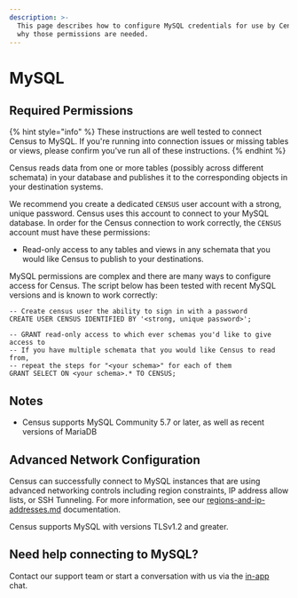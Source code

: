 ```yaml
---
description: >-
  This page describes how to configure MySQL credentials for use by Census and
  why those permissions are needed.
---
```


# MySQL

## Required Permissions <a href="#required-permissions" id="required-permissions"></a>

{% hint style="info" %}
These instructions are well tested to connect Census to MySQL. If you're running into connection issues or missing tables or views, please confirm you've run all of these instructions.
{% endhint %}

Census reads data from one or more tables (possibly across different schemata) in your database and publishes it to the corresponding objects in your destination systems.

We recommend you create a dedicated `CENSUS` user account with a strong, unique password. Census uses this account to connect to your MySQL database. In order for the Census connection to work correctly, the `CENSUS` account must have these permissions:

* Read-only access to any tables and views in any schemata that you would like Census to publish to your destinations.

MySQL permissions are complex and there are many ways to configure access for Census. The script below has been tested with recent MySQL versions and is known to work correctly:

```
-- Create census user the ability to sign in with a password
CREATE USER CENSUS IDENTIFIED BY '<strong, unique password>';

-- GRANT read-only access to which ever schemas you'd like to give access to
-- If you have multiple schemata that you would like Census to read from,
-- repeat the steps for "<your schema>" for each of them
GRANT SELECT ON <your schema>.* TO CENSUS;
```

## Notes

* Census supports MySQL Community 5.7 or later, as well as recent versions of MariaDB

## Advanced Network Configuration

Census can successfully connect to MySQL instances that are using advanced networking controls including region constraints, IP address allow lists, or SSH Tunneling. For more information, see our [regions-and-ip-addresses.md](../../misc/security-and-privacy/regions-and-ip-addresses.md "mention") documentation.

Census supports MySQL with versions TLSv1.2 and greater.

## Need help connecting to MySQL?

Contact our support team or start a conversation with us via the [in-app](https://app.getcensus.com) chat.
